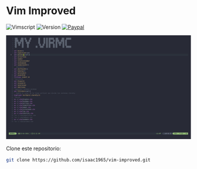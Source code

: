 # Vim Improved

![Vimscript](https://img.shields.io/badge/vimscript-VIM-green?style=for-the-badge&logo=vim&logoColor=green&label=vimscript&labelColor=gray&color=48cc30)
![Version](https://img.shields.io/badge/9.1-k4?style=for-the-badge&label=Version&labelColor=black)
[![Paypal](https://img.shields.io/badge/coffe-e?style=for-the-badge&logo=buymeacoffee&logoColor=b2b2b2&label=buy%20me%20a&labelColor=red&color=14bcb9)](https://paypal.me/buymeacoffe1996?country.x=VE&locale.x=es_XC)



![Descripción de la imagen](img/img.png)

Clone este repositorio: 
```bash
git clone https://github.com/isaac1965/vim-improved.git
```
